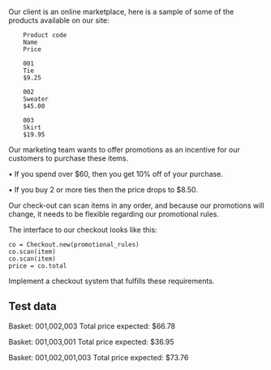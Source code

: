 Our client is an online marketplace, here is a sample of some of the products available on our site:
```
    Product code
    Name 
    Price

    001  
    Tie   
    $9.25 
  
    002  
    Sweater   
    $45.00 
  
    003  
    Skirt   
    $19.95
```
Our marketing team wants to offer promotions as an incentive for our customers to purchase these items.

• If you spend over $60, then you get 10% off of your purchase.

• If you buy 2 or more ties then the price drops to $8.50.

Our check-out can scan items in any order, and because our promotions will change, it needs to be flexible regarding our promotional rules.

The interface to our checkout looks like this:
```
co = Checkout.new(promotional_rules)
co.scan(item)
co.scan(item)
price = co.total
```
Implement a checkout system that fulfills these requirements.

Test data
---------
Basket: 001,002,003
Total price expected: $66.78

Basket: 001,003,001
Total price expected: $36.95

Basket: 001,002,001,003
Total price expected: $73.76